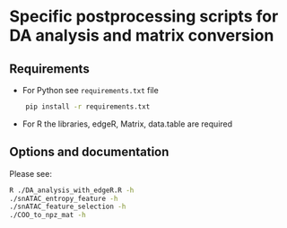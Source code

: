 # Specific postprocessing scripts for DA analysis and matrix conversion

## Requirements
* For Python see `requirements.txt` file

```bash
    pip install -r requirements.txt
```

* For R the libraries, edgeR, Matrix, data.table are required

## Options and documentation

Please see:

```bash
R ./DA_analysis_with_edgeR.R -h
./snATAC_entropy_feature -h
./snATAC_feature_selection -h
./COO_to_npz_mat -h
```
